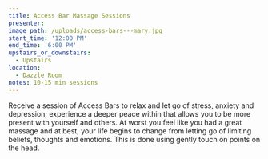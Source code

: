 ```yaml
---
title: Access Bar Massage Sessions
presenter:
image_path: /uploads/access-bars---mary.jpg
start_time: '12:00 PM'
end_time: '6:00 PM'
upstairs_or_downstairs:
  - Upstairs
location:
  - Dazzle Room
notes: 10-15 min sessions
---
```


Receive a session of Access Bars to relax and let go of stress, anxiety and depression; experience a deeper peace within that allows you to be more present with yourself and others. At worst you feel like you had a great massage and at best, your life begins to change from letting go of limiting beliefs, thoughts and emotions. This is done using gently touch on points on the head. &nbsp;